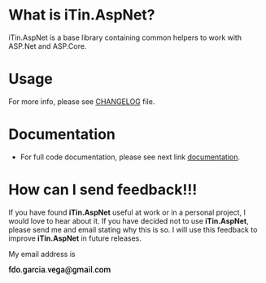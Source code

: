 ﻿
# What is iTin.AspNet?

iTin.AspNet is a base library containing common helpers to work with ASP.Net and ASP.Core.

# Usage
   
For more info, please see [CHANGELOG] file.

# Documentation

 - For full code documentation, please see next link [documentation].

# How can I send feedback!!!

If you have found **iTin.AspNet** useful at work or in a personal project, I would love to hear about it. If you have decided not to use **iTin.AspNet**, please send me and email stating why this is so. I will use this feedback to improve **iTin.AspNet** in future releases.

My email address is 

![email.png][email] 


[email]: ./assets/email.png "email"
[documentation]: ./documentation/iTin.AspNet.md
[CHANGELOG]: https://github.com/iAJTin/iTin.AspNet/blob/master/CHANGELOG.md
